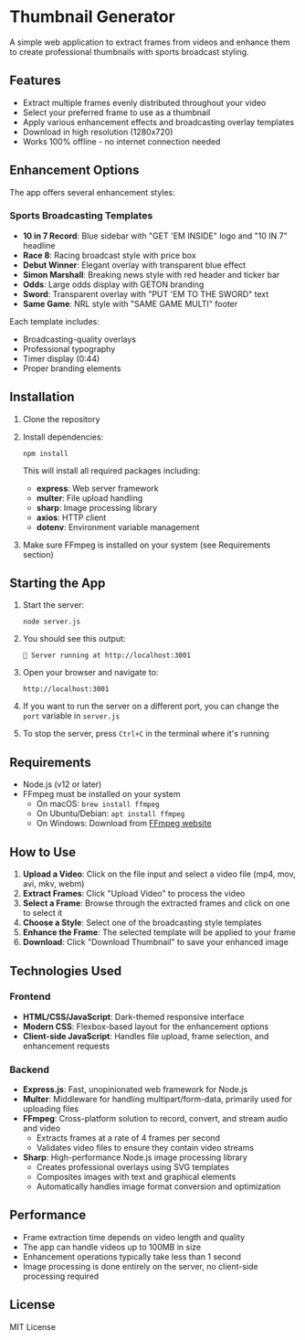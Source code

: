 # Thumbnail Generator

A simple web application to extract frames from videos and enhance them to create professional thumbnails with sports broadcast styling.

## Features

- Extract multiple frames evenly distributed throughout your video
- Select your preferred frame to use as a thumbnail
- Apply various enhancement effects and broadcasting overlay templates
- Download in high resolution (1280x720)
- Works 100% offline - no internet connection needed

## Enhancement Options

The app offers several enhancement styles:

### Sports Broadcasting Templates
- **10 in 7 Record**: Blue sidebar with "GET 'EM INSIDE" logo and "10 IN 7" headline
- **Race 8**: Racing broadcast style with price box
- **Debut Winner**: Elegant overlay with transparent blue effect
- **Simon Marshall**: Breaking news style with red header and ticker bar
- **Odds**: Large odds display with GETON branding
- **Sword**: Transparent overlay with "PUT 'EM TO THE SWORD" text
- **Same Game**: NRL style with "SAME GAME MULTI" footer

Each template includes:
- Broadcasting-quality overlays
- Professional typography
- Timer display (0:44)
- Proper branding elements

## Installation

1. Clone the repository
2. Install dependencies:
   ```
   npm install
   ```
   This will install all required packages including:
   - **express**: Web server framework
   - **multer**: File upload handling
   - **sharp**: Image processing library
   - **axios**: HTTP client
   - **dotenv**: Environment variable management

3. Make sure FFmpeg is installed on your system (see Requirements section)

## Starting the App

1. Start the server:
   ```
   node server.js
   ```

2. You should see this output:
   ```
   🚀 Server running at http://localhost:3001
   ```

3. Open your browser and navigate to:
   ```
   http://localhost:3001
   ```

4. If you want to run the server on a different port, you can change the `port` variable in `server.js`

5. To stop the server, press `Ctrl+C` in the terminal where it's running

## Requirements

- Node.js (v12 or later)
- FFmpeg must be installed on your system
  - On macOS: `brew install ffmpeg`
  - On Ubuntu/Debian: `apt install ffmpeg`
  - On Windows: Download from [FFmpeg website](https://ffmpeg.org/download.html)

## How to Use

1. **Upload a Video**: Click on the file input and select a video file (mp4, mov, avi, mkv, webm)
2. **Extract Frames**: Click "Upload Video" to process the video
3. **Select a Frame**: Browse through the extracted frames and click on one to select it
4. **Choose a Style**: Select one of the broadcasting style templates
5. **Enhance the Frame**: The selected template will be applied to your frame
6. **Download**: Click "Download Thumbnail" to save your enhanced image

## Technologies Used

### Frontend
- **HTML/CSS/JavaScript**: Dark-themed responsive interface
- **Modern CSS**: Flexbox-based layout for the enhancement options
- **Client-side JavaScript**: Handles file upload, frame selection, and enhancement requests

### Backend
- **Express.js**: Fast, unopinionated web framework for Node.js
- **Multer**: Middleware for handling multipart/form-data, primarily used for uploading files
- **FFmpeg**: Cross-platform solution to record, convert, and stream audio and video
  - Extracts frames at a rate of 4 frames per second
  - Validates video files to ensure they contain video streams
- **Sharp**: High-performance Node.js image processing library
  - Creates professional overlays using SVG templates
  - Composites images with text and graphical elements
  - Automatically handles image format conversion and optimization

## Performance

- Frame extraction time depends on video length and quality
- The app can handle videos up to 100MB in size
- Enhancement operations typically take less than 1 second
- Image processing is done entirely on the server, no client-side processing required

## License

MIT License
